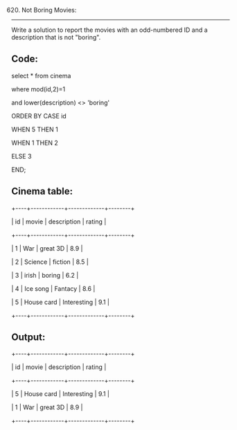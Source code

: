 620. Not Boring Movies:
----------------------


Write a solution to report the movies with an odd-numbered ID and a description that is not "boring".

Code:
----
select * from cinema

where mod(id,2)=1

and lower(description) <>  'boring'

ORDER BY CASE id

  WHEN 5 THEN 1
  
  WHEN 1 THEN 2
  
  ELSE 3

END;

Cinema table:
------------
+----+------------+-------------+--------+

| id | movie      | description | rating |

+----+------------+-------------+--------+

| 1  | War        | great 3D    | 8.9    |

| 2  | Science    | fiction     | 8.5    |

| 3  | irish      | boring      | 6.2    |

| 4  | Ice song   | Fantacy     | 8.6    |


| 5  | House card | Interesting | 9.1    |

+----+------------+-------------+--------+

Output: 
------
+----+------------+-------------+--------+

| id | movie      | description | rating |

+----+------------+-------------+--------+

| 5  | House card | Interesting | 9.1    |

| 1  | War        | great 3D    | 8.9    |

+----+------------+-------------+--------+



